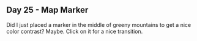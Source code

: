 ## Day 25 - Map Marker

Did I just placed a marker in the middle of greeny mountains to get a nice color contrast? Maybe. Click on it for a nice transition.
